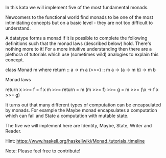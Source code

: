 In this kata we will implement five of the most fundamental monads.

Newcomers to the functional world find monads to be one of the most intimidating concepts but on a basic level - they are not too difficult to understand.

A datatype forms a monad if it is possible to complete the following definitions such that the monad laws (described below) hold. There's nothing more to it! For a more intuitive understanding then there are a plethora of tutorials which use (sometimes wild) analogies to explain this concept.

class Monad m where
  return :: a -> m a
  (>>=) :: m a -> (a -> m b) -> m b

Monad laws

return x >>= f = f x
m >>= return = m
(m >>= f) >>= g = m >>= (\x -> f x >>= g)

It turns out that many different types of computation can be encapsulated by monads. For example the Maybe monad encapsulates a computation which can fail and State a computation with mutable state.

The five we will implement here are Identity, Maybe, State, Writer and Reader.

Hint: https://www.haskell.org/haskellwiki/Monad_tutorials_timeline

Note: Please feel free to contribute!
